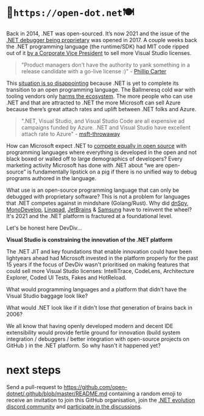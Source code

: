 # 🍴`https://open-dot.net`🍽
Back in 2014, .NET was open-sourced. It’s now 2021 and the issue of the [.NET debugger being proprietary](https://github.com/dotnet/core/issues/505) was opened in 2017. A couple weeks back the .NET programming language (the runtime/SDK) had MIT code ripped out of it [by a Corporate Vice President](https://www.theverge.com/2021/10/22/22740701/microsoft-dotnet-hot-reload-removal-decision-open-source) to sell more Visual Studio licenses.

> "Product managers don't have the authority to yank something in a release candidate with a go-live license :)" - [Phillip Carter](https://news.ycombinator.com/item?id=28989077)

This [situation is so disappointing](https://dusted.codes/can-we-trust-microsoft-with-open-source) because .NET is yet to complete its transition to an open programming language. The Ballmeresq cold war with tooling vendors only [harms the ecosystem](https://twitter.com/ReedCopsey/status/1461546064859783170?s=20). The more people who can use .NET and that are attracted to .NET the more Microsoft can sell Azure because there’s great attach rates and uplift between .NET folks and Azure.

> ".NET, Visual Studio, and Visual Studio Code are all expensive ad campaigns funded by Azure. .NET and Visual Studio have excellent attach rate to Azure" - [msft-throwaway](https://news.ycombinator.com/item?id=28990820)

How can Microsoft expect .NET to [compete equally in open source](https://twitter.com/ReedCopsey/status/1461523223535882241) with programming languages where everything is developed in the open and not black boxed or walled off to large demographics of developers? Every marketing activity Microsoft has done with .NET about “we are open-source” is fundamentally lipstick on a pig if there is no unified way to debug programs authored in the language. 

What use is an open-source programming language that can only be debugged with proprietary software? This is not a problem for languages that .NET competes against in mindshare (Golang/Rust). Why did [dnSpy](https://github.com/dnSpy/dnSpy), [MonoDevelop](https://www.monodevelop.com), [Linqpad](https://www.linqpad.net), [JetBrains](https://www.jetbrains.com/help/rider/Debugging_Code.html) & [Samsung](https://github.com/Samsung/netcoredbg) have to reinvent the wheel? It's 2021 and the .NET platform is fractured at a foundational level.

Let's be honest here DevDiv... 

**Visual Studio is constraining the innovation of the .NET platform** 

The .NET JIT and key foundations that enable innovation could have been lightyears ahead had Microsoft invested in the platform properly for the past 15 years if the focus of DevDiv wasn't prioritised on making features that could sell more Visual Studio licenses: IntelliTrace, CodeLens, Architecture Explorer, Coded UI Tests, Fakes and HotReload.

What would programming languages and a platform that didn’t have the Visual Studio baggage look like? 

What would .NET look like if it didn't lose _that_ generation of brains back in 2006?

We all know that having openly developed modern and decent IDE extensibility would provide fertile ground for innovation (build system integration / debuggers / better integration with open-source projects on GitHub ) in the .NET platform. So why hasn't it happened yet?

# next steps

Send a pull-request to https://github.com/open-dotnet/.github/blob/master/README.md containing a random emoji to receive an invitation to join this GitHub organisation, join the [.NET evolution discord community](https://aka.ms/dotnet-discord) and [participate in the discussions](https://github.com/open-dotnet/.github/issues/7).
